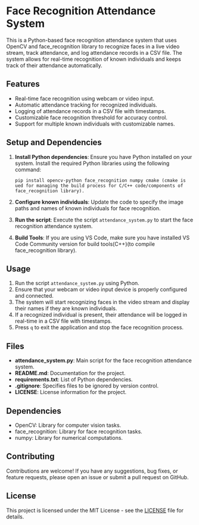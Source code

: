 # Face Recognition Attendance System

This is a Python-based face recognition attendance system that uses OpenCV and face_recognition library to recognize faces in a live video stream, track attendance, and log attendance records in a CSV file. The system allows for real-time recognition of known individuals and keeps track of their attendance automatically.

## Features

- Real-time face recognition using webcam or video input.
- Automatic attendance tracking for recognized individuals.
- Logging of attendance records in a CSV file with timestamps.
- Customizable face recognition threshold for accuracy control.
- Support for multiple known individuals with customizable names.

## Setup and Dependencies

1. **Install Python dependencies**: Ensure you have Python installed on your system. Install the required Python libraries using the following command:

   ```
   pip install opencv-python face_recognition numpy cmake (cmake is ued for managing the build process for C/C++ code/components of face_recognition library).
   ```

2. **Configure known individuals**: Update the code to specify the image paths and names of known individuals for face recognition.

3. **Run the script**: Execute the script `attendance_system.py` to start the face recognition attendance system.
4. **Build Tools**: If you are using VS Code, make sure you have installed VS Code Community version for build tools(C++)(to compile face_recognition library).

## Usage

1. Run the script `attendance_system.py` using Python.
2. Ensure that your webcam or video input device is properly configured and connected.
3. The system will start recognizing faces in the video stream and display their names if they are known individuals.
4. If a recognized individual is present, their attendance will be logged in real-time in a CSV file with timestamps.
5. Press `q` to exit the application and stop the face recognition process.

## Files

- **attendance_system.py**: Main script for the face recognition attendance system.
- **README.md**: Documentation for the project.
- **requirements.txt**: List of Python dependencies.
- **.gitignore**: Specifies files to be ignored by version control.
- **LICENSE**: License information for the project.

## Dependencies

- OpenCV: Library for computer vision tasks.
- face_recognition: Library for face recognition tasks.
- numpy: Library for numerical computations.

## Contributing

Contributions are welcome! If you have any suggestions, bug fixes, or feature requests, please open an issue or submit a pull request on GitHub.

## License

This project is licensed under the MIT License - see the [LICENSE](LICENSE) file for details.
